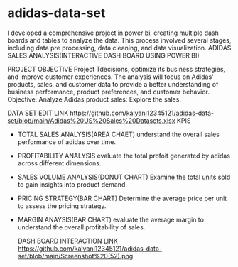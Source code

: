 # adidas-data-set
I developed a comprehensive project in power bi, creating multiple dash boards and tables to analyze the data. This process involved several stages, including data pre processing, data cleaning, and data visualization.
ADIDAS SALES ANALYSIS(INTERACTIVE DASH BOARD USING POWER BI)

PROJECT OBJECTIVE
Project Tdecisions, optimize its business strategies, and improve customer experiences. The analysis will focus on Adidas' products, sales, and customer data to provide a better understanding of business performance, product preferences, and customer behavior.  Objective:  Analyze Adidas product sales: Explore the sales.

DATA SET EDIT LINK
https://github.com/kalyani12345121/adidas-data-set/blob/main/Adidas%20US%20Sales%20Datasets.xlsx
KPIS
* TOTAL SALES ANALYSIS(AREA CHAET)
   understand the overall sales performance of adidas over time.
* PROFITABILITY ANALYSIS
    evaluate the total profoit generated by adidas across different dimensions.
* SALES VOLUME ANALYSIS(DONUT CHART)
   Examine the total units sold to gain insights into product demand.
* PRICING STRATEGY(BAR CHART)
  Determine the average price per unit to assess the pricing strategy.
* MARGIN ANAYSIS(BAR CHART)
  evaluate the average margin to understand the overall profitability of sales.

  DASH BOARD INTERACTION LINK
https://github.com/kalyani12345121/adidas-data-set/blob/main/Screenshot%20(52).png
  

